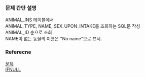 ### 문제 간단 설명
ANIMAL_INS 테이블에서<br>
ANIMAL_TYPE, NAME, SEX_UPON_INTAKE를 조회하는 SQL문 작성<br>
ANIMAL_ID 순으로 조회<br>
NAME이 없는 동물의 이름은 "No name"으로 표시.<br>

### Referecne
[문제](https://school.programmers.co.kr/learn/courses/30/lessons/59410)<br>
[IFNULL](https://github.com/gitubanana/SQL_study/tree/main/select/12%EC%84%B8_%EC%9D%B4%ED%95%98%EC%9D%B8_%EC%97%AC%EC%9E%90_%ED%99%98%EC%9E%90_%EB%AA%A9%EB%A1%9D_%EC%B6%9C%EB%A0%A5%ED%95%98%EA%B8%B0#ifnull)<br>
